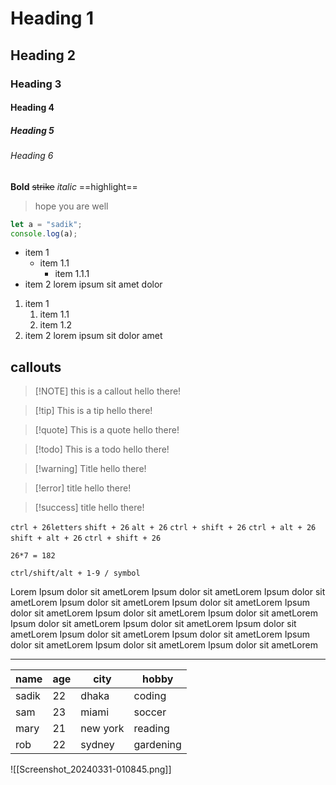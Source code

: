 # Heading 1
## Heading 2
### Heading 3
#### Heading 4
##### Heading 5
###### Heading 6

**Bold** ~~strike~~ *italic* ==highlight==

> hope you are well

```js
let a = "sadik";
console.log(a);

```

- item 1
	- item 1.1
		- item 1.1.1
- item 2
	lorem ipsum sit amet dolor


1. item 1
	1. item 1.1
	2. item 1.2
2. item 2
	lorem ipsum sit dolor amet


## callouts

> [!NOTE] this is a callout
> hello there!


> [!tip] This is a tip
> hello there!

> [!quote] This is a quote
> hello there!

> [!todo] This is a todo
> hello there!

> [!warning] Title
> hello there!

>[!error] title
>hello there!

> [!success]  title
> hello there!


`ctrl + 26letters` 
`shift + 26`
`alt + 26`
`ctrl + shift + 26`
`ctrl + alt + 26`
`shift + alt + 26`
`ctrl + shift + 26`

`26*7 = 182`

`ctrl/shift/alt + 1-9 / symbol`

Lorem Ipsum dolor sit ametLorem Ipsum dolor sit ametLorem Ipsum dolor sit ametLorem Ipsum dolor sit ametLorem Ipsum dolor sit ametLorem Ipsum dolor sit ametLorem Ipsum dolor sit ametLorem Ipsum dolor sit ametLorem Ipsum dolor sit ametLorem Ipsum dolor sit ametLorem Ipsum dolor sit ametLorem Ipsum dolor sit ametLorem Ipsum dolor sit ametLorem Ipsum dolor sit ametLorem Ipsum dolor sit ametLorem Ipsum dolor sit ametLorem 

---

| name  | age | city     | hobby     |
| ----- | --- | -------- | --------- |
| sadik | 22  | dhaka    | coding    |
| sam   | 23  | miami    | soccer    |
| mary  | 21  | new york | reading   |
| rob   | 22  | sydney   | gardening |


![[Screenshot_20240331-010845.png]]
